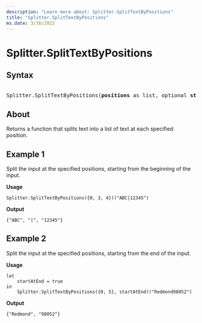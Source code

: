 ```yaml
---
description: "Learn more about: Splitter.SplitTextByPositions"
title: "Splitter.SplitTextByPositions"
ms.date: 3/16/2022
---
```

# Splitter.SplitTextByPositions

## Syntax

<pre> 
Splitter.SplitTextByPositions(<b>positions</b> as list, optional <b>startAtEnd</b> as nullable logical) as function
</pre>
  
## About

Returns a function that splits text into a list of text at each specified position.

## Example 1

Split the input at the specified positions, starting from the beginning of the input.

**Usage**

```powerquery-m
Splitter.SplitTextByPositions({0, 3, 4})("ABC|12345")
```

**Output**

`{"ABC", "|", "12345"}`

## Example 2

Split the input at the specified positions, starting from the end of the input.

**Usage**

```powerquery-m
let
    startAtEnd = true
in
    Splitter.SplitTextByPositions({0, 5}, startAtEnd)("Redmond98052")
```

**Output**

`{"Redmond", "98052"}`
